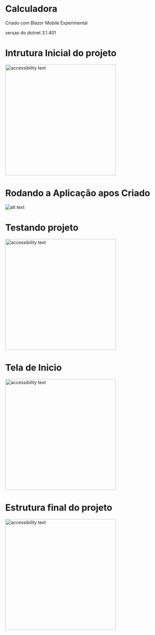 # Calculadora
Criado com Blazor Mobile Experimental

versao do dotnet 3.1.401

# Intrutura Inicial do projeto

<p align="left">
  <img src="https://scontent-gru2-1.xx.fbcdn.net/v/t1.0-9/118007521_107568787739714_9043687807160075015_n.png?_nc_cat=111&_nc_sid=730e14&_nc_ohc=nZWO2qKdkNAAX-9Snnu&_nc_ht=scontent-gru2-1.xx&oh=55be07276c18fcab308b0bfd5b072a1e&oe=5F6C4A5A" width="350" alt="accessibility text">
</p>


# Rodando a Aplicação apos Criado


![alt text](https://scontent-gru1-1.xx.fbcdn.net/v/t1.0-9/118475085_107569901072936_6058262082910968352_n.png?_nc_cat=108&_nc_sid=dbeb18&_nc_ohc=hyq00-a1WbUAX9tepnK&_nc_ht=scontent-gru1-1.xx&oh=f1f3d613414ba85c089ec49b8bd2828f&oe=5F6DA480
)


# Testando projeto

<p align="left">
  <img src="https://scontent-gru2-2.xx.fbcdn.net/v/t1.0-9/119591047_132307505265842_2994773347577876210_n.png?_nc_cat=102&_nc_sid=dbeb18&_nc_ohc=32MNL2M6gdcAX8POsLu&_nc_ht=scontent-gru2-2.xx&oh=ebd77ac6e3e565f6fed8e5ca7c44bfdf&oe=5F8AEE56" width="350" alt="accessibility text">
</p>


# Tela de Inicio

<p align="left">
  <img src="https://scontent-gru1-1.xx.fbcdn.net/v/t1.0-9/119644352_132307778599148_2407598520003069565_n.png?_nc_cat=104&_nc_sid=dbeb18&_nc_ohc=LN_BYBB4BWwAX_yrkoG&_nc_ht=scontent-gru1-1.xx&oh=11aa17e1f26a26d5600edc7359aaef6b&oe=5F8D1A08" width="350" alt="accessibility text">
</p>


# Estrutura final do projeto
<p align="left">
  <img src="https://scontent-gru1-1.xx.fbcdn.net/v/t1.0-9/119656707_132309335265659_1261579628779678369_n.png?_nc_cat=101&_nc_sid=dbeb18&_nc_ohc=y_B_kDXGPc0AX-l0YKm&_nc_ht=scontent-gru1-1.xx&oh=f65ace27fc0eea3d4e8830f4255bf080&oe=5F8CAF59" width="350" alt="accessibility text">
</p>
